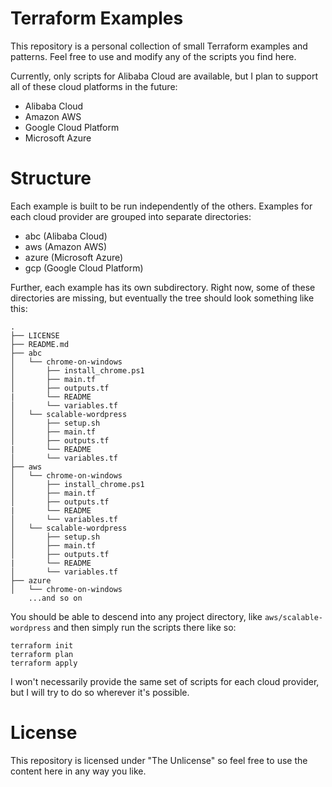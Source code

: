 Terraform Examples
==================

This repository is a personal collection of small Terraform examples and patterns. Feel free to use and modify any of the scripts you find here.

Currently, only scripts for Alibaba Cloud are available, but I plan to support all of these cloud platforms in the future:

- Alibaba Cloud
- Amazon AWS
- Google Cloud Platform
- Microsoft Azure

Structure
=========

Each example is built to be run independently of the others. Examples for each cloud provider are grouped into separate directories:

- abc (Alibaba Cloud)
- aws (Amazon AWS)
- azure (Microsoft Azure)
- gcp (Google Cloud Platform)

Further, each example has its own subdirectory. Right now, some of these directories are missing, but eventually the tree should look something like this:

```
.
├── LICENSE
├── README.md
├── abc
│   └── chrome-on-windows
│       ├── install_chrome.ps1
│       ├── main.tf
│       ├── outputs.tf
|       └── README
│       └── variables.tf
│   └── scalable-wordpress
│       ├── setup.sh
│       ├── main.tf
│       ├── outputs.tf
|       └── README
│       └── variables.tf
├── aws
│   └── chrome-on-windows
│       ├── install_chrome.ps1
│       ├── main.tf
│       ├── outputs.tf
|       └── README
│       └── variables.tf
│   └── scalable-wordpress
│       ├── setup.sh
│       ├── main.tf
│       ├── outputs.tf
|       └── README
│       └── variables.tf
├── azure
│   └── chrome-on-windows
    ...and so on

```

You should be able to descend into any project directory, like `aws/scalable-wordpress` and then simply run the scripts there like so:


```
terraform init
terraform plan
terraform apply
```

I won't necessarily provide the same set of scripts for each cloud provider, but I will try to do so wherever it's possible. 

License
=======

This repository is licensed under "The Unlicense" so feel free to use the content here in any way you like.